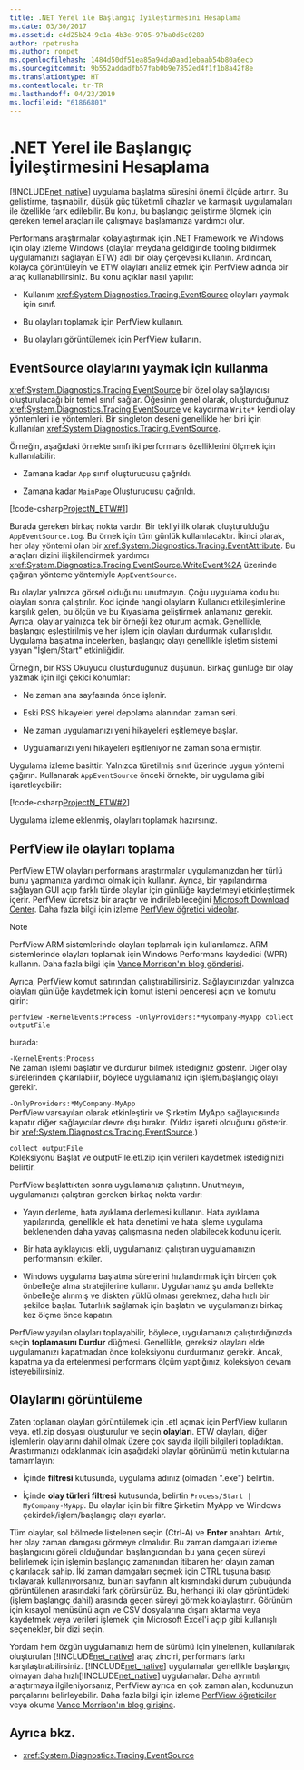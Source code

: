 ```yaml
---
title: .NET Yerel ile Başlangıç İyileştirmesini Hesaplama
ms.date: 03/30/2017
ms.assetid: c4d25b24-9c1a-4b3e-9705-97ba0d6c0289
author: rpetrusha
ms.author: ronpet
ms.openlocfilehash: 1484d50df51ea85a94da0aad1ebaab54b80a6ecb
ms.sourcegitcommit: 9b552addadfb57fab0b9e7852ed4f1f1b8a42f8e
ms.translationtype: HT
ms.contentlocale: tr-TR
ms.lasthandoff: 04/23/2019
ms.locfileid: "61866801"
---
```

# <a name="measuring-startup-improvement-with-net-native"></a>.NET Yerel ile Başlangıç İyileştirmesini Hesaplama
[!INCLUDE[net_native](../../../includes/net-native-md.md)] uygulama başlatma süresini önemli ölçüde artırır. Bu geliştirme, taşınabilir, düşük güç tüketimli cihazlar ve karmaşık uygulamaları ile özellikle fark edilebilir. Bu konu, bu başlangıç geliştirme ölçmek için gereken temel araçları ile çalışmaya başlamanıza yardımcı olur.  
  
 Performans araştırmalar kolaylaştırmak için .NET Framework ve Windows için olay izleme Windows (olaylar meydana geldiğinde tooling bildirmek uygulamanızı sağlayan ETW) adlı bir olay çerçevesi kullanın. Ardından, kolayca görüntüleyin ve ETW olayları analiz etmek için PerfView adında bir araç kullanabilirsiniz. Bu konu açıklar nasıl yapılır:  
  
- Kullanım <xref:System.Diagnostics.Tracing.EventSource> olayları yaymak için sınıf.  
  
- Bu olayları toplamak için PerfView kullanın.  
  
- Bu olayları görüntülemek için PerfView kullanın.  
  
## <a name="using-eventsource-to-emit-events"></a>EventSource olaylarını yaymak için kullanma  
 <xref:System.Diagnostics.Tracing.EventSource> bir özel olay sağlayıcısı oluşturulacağı bir temel sınıf sağlar. Öğesinin genel olarak, oluşturduğunuz <xref:System.Diagnostics.Tracing.EventSource> ve kaydırma `Write*` kendi olay yöntemleri ile yöntemleri. Bir singleton deseni genellikle her biri için kullanılan <xref:System.Diagnostics.Tracing.EventSource>.  
  
 Örneğin, aşağıdaki örnekte sınıfı iki performans özelliklerini ölçmek için kullanılabilir:  
  
- Zamana kadar `App` sınıf oluşturucusu çağrıldı.  
  
- Zamana kadar `MainPage` Oluşturucusu çağrıldı.  
  
 [!code-csharp[ProjectN_ETW#1](../../../samples/snippets/csharp/VS_Snippets_CLR/projectn_etw/cs/etw1.cs#1)]  
  
 Burada gereken birkaç nokta vardır. Bir tekliyi ilk olarak oluşturulduğu `AppEventSource.Log`. Bu örnek için tüm günlük kullanılacaktır. İkinci olarak, her olay yöntemi olan bir <xref:System.Diagnostics.Tracing.EventAttribute>. Bu araçları dizini ilişkilendirmek yardımcı <xref:System.Diagnostics.Tracing.EventSource.WriteEvent%2A> üzerinde çağıran yönteme yöntemiyle `AppEventSource`.  
  
 Bu olaylar yalnızca görsel olduğunu unutmayın. Çoğu uygulama kodu bu olayları sonra çalıştırılır. Kod içinde hangi olayların Kullanıcı etkileşimlerine karşılık gelen, bu ölçün ve bu Kıyaslama geliştirmek anlamanız gerekir. Ayrıca, olaylar yalnızca tek bir örneği kez oturum açmak. Genellikle, başlangıç eşleştirilmiş ve her işlem için olayları durdurmak kullanışlıdır. Uygulama başlatma incelerken, başlangıç olayı genellikle işletim sistemi yayan "İşlem/Start" etkinliğidir.  
  
 Örneğin, bir RSS Okuyucu oluşturduğunuz düşünün. Birkaç günlüğe bir olay yazmak için ilgi çekici konumlar:  
  
- Ne zaman ana sayfasında önce işlenir.  
  
- Eski RSS hikayeleri yerel depolama alanından zaman seri.  
  
- Ne zaman uygulamanızı yeni hikayeleri eşitlemeye başlar.  
  
- Uygulamanızı yeni hikayeleri eşitleniyor ne zaman sona ermiştir.  
  
 Uygulama izleme basittir: Yalnızca türetilmiş sınıf üzerinde uygun yöntemi çağırın. Kullanarak `AppEventSource` önceki örnekte, bir uygulama gibi işaretleyebilir:  
  
 [!code-csharp[ProjectN_ETW#2](../../../samples/snippets/csharp/VS_Snippets_CLR/projectn_etw/cs/etw2.cs#2)]  
  
 Uygulama izleme eklenmiş, olayları toplamak hazırsınız.  
  
## <a name="gathering-events-with-perfview"></a>PerfView ile olayları toplama  
 PerfView ETW olayları performans araştırmalar uygulamanızdan her türlü bunu yapmanıza yardımcı olmak için kullanır. Ayrıca, bir yapılandırma sağlayan GUI açıp farklı türde olaylar için günlüğe kaydetmeyi etkinleştirmek içerir. PerfView ücretsiz bir araçtır ve indirilebileceğini [Microsoft Download Center](https://www.microsoft.com/download/details.aspx?id=28567). Daha fazla bilgi için izleme [PerfView öğretici videolar](https://channel9.msdn.com/Series/PerfView-Tutorial).  
  
> [!NOTE]
>  PerfView ARM sistemlerinde olayları toplamak için kullanılamaz. ARM sistemlerinde olayları toplamak için Windows Performans kaydedici (WPR) kullanın. Daha fazla bilgi için [Vance Morrison'ın blog gönderisi](https://blogs.msdn.com/b/vancem/archive/2012/12/19/collecting-etw-perfview-data-on-an-windows-rt-winrt-arm-surface-device.aspx).  
  
 Ayrıca, PerfView komut satırından çalıştırabilirsiniz. Sağlayıcınızdan yalnızca olayları günlüğe kaydetmek için komut istemi penceresi açın ve komutu girin:  
  
```  
perfview -KernelEvents:Process -OnlyProviders:*MyCompany-MyApp collect outputFile   
```  
  
 burada:  
  
 `-KernelEvents:Process`  
 Ne zaman işlemi başlatır ve durdurur bilmek istediğiniz gösterir. Diğer olay sürelerinden çıkarılabilir, böylece uygulamanız için işlem/başlangıç olayı gerekir.  
  
 `-OnlyProviders:*MyCompany-MyApp`  
 PerfView varsayılan olarak etkinleştirir ve Şirketim MyApp sağlayıcısında kapatır diğer sağlayıcılar devre dışı bırakır.  (Yıldız işareti olduğunu gösterir. bir <xref:System.Diagnostics.Tracing.EventSource>.)  
  
 `collect outputFile`  
 Koleksiyonu Başlat ve outputFile.etl.zip için verileri kaydetmek istediğinizi belirtir.  
  
 PerfView başlattıktan sonra uygulamanızı çalıştırın. Unutmayın, uygulamanızı çalıştıran gereken birkaç nokta vardır:  
  
- Yayın derleme, hata ayıklama derlemesi kullanın. Hata ayıklama yapılarında, genellikle ek hata denetimi ve hata işleme uygulama beklenenden daha yavaş çalışmasına neden olabilecek kodunu içerir.  
  
- Bir hata ayıklayıcısı ekli, uygulamanızı çalıştıran uygulamanızın performansını etkiler.  
  
- Windows uygulama başlatma sürelerini hızlandırmak için birden çok önbelleğe alma stratejilerine kullanır. Uygulamanız şu anda bellekte önbelleğe alınmış ve diskten yüklü olması gerekmez, daha hızlı bir şekilde başlar. Tutarlılık sağlamak için başlatın ve uygulamanızı birkaç kez ölçme önce kapatın.  
  
 PerfView yayılan olayları toplayabilir, böylece, uygulamanızı çalıştırdığınızda seçin **toplamasını Durdur** düğmesi. Genellikle, gereksiz olayları elde uygulamanızı kapatmadan önce koleksiyonu durdurmanız gerekir. Ancak, kapatma ya da ertelenmesi performans ölçüm yaptığınız, koleksiyon devam isteyebilirsiniz.  
  
## <a name="displaying-the-events"></a>Olaylarını görüntüleme  
 Zaten toplanan olayları görüntülemek için .etl açmak için PerfView kullanın veya. etl.zip dosyası oluşturulur ve seçin **olayları**. ETW olayları, diğer işlemlerin olaylarını dahil olmak üzere çok sayıda ilgili bilgileri topladıktan. Araştırmanızı odaklanmak için aşağıdaki olaylar görünümü metin kutularına tamamlayın:  
  
- İçinde **filtresi** kutusunda, uygulama adınız (olmadan ".exe") belirtin.  
  
- İçinde **olay türleri filtresi** kutusunda, belirtin `Process/Start | MyCompany-MyApp`. Bu olaylar için bir filtre Şirketim MyApp ve Windows çekirdek/işlem/başlangıç olayı ayarlar.  
  
 Tüm olaylar, sol bölmede listelenen seçin (Ctrl-A) ve **Enter** anahtarı. Artık, her olay zaman damgası görmeye olmalıdır. Bu zaman damgaları izleme başlangıcını göreli olduğundan başlangıcından bu yana geçen süreyi belirlemek için işlemin başlangıç zamanından itibaren her olayın zaman çıkarılacak sahip. İki zaman damgaları seçmek için CTRL tuşuna basıp tıklayarak kullanıyorsanız, bunları sayfanın alt kısmındaki durum çubuğunda görüntülenen arasındaki fark görürsünüz. Bu, herhangi iki olay görüntüdeki (işlem başlangıç dahil) arasında geçen süreyi görmek kolaylaştırır. Görünüm için kısayol menüsünü açın ve CSV dosyalarına dışarı aktarma veya kaydetmek veya verileri işlemek için Microsoft Excel'i açıp gibi kullanışlı seçenekler, bir dizi seçin.  
  
 Yordam hem özgün uygulamanızı hem de sürümü için yinelenen, kullanılarak oluşturulan [!INCLUDE[net_native](../../../includes/net-native-md.md)] araç zinciri, performans farkı karşılaştırabilirsiniz.   [!INCLUDE[net_native](../../../includes/net-native-md.md)] uygulamalar genellikle başlangıç olmayan daha hızlı[!INCLUDE[net_native](../../../includes/net-native-md.md)] uygulamalar. Daha ayrıntılı araştırmaya ilgileniyorsanız, PerfView ayrıca en çok zaman alan, kodunuzun parçalarını belirleyebilir. Daha fazla bilgi için izleme [PerfView öğreticiler](https://channel9.msdn.com/Series/PerfView-Tutorial) veya okuma [Vance Morrison'ın blog girişine](https://blogs.msdn.com/b/vancem/archive/2011/12/28/publication-of-the-perfview-performance-analysis-tool.aspx).  
  
## <a name="see-also"></a>Ayrıca bkz.

- <xref:System.Diagnostics.Tracing.EventSource>
